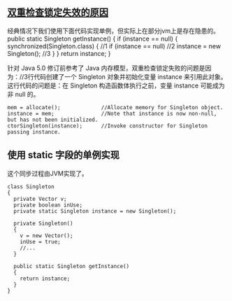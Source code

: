 
## [双重检查锁定失效的原因](http://www.ibm.com/developerworks/java/library/j-dcl/index.html)
经典情况下我们使用下面代码实现单例，但实际上在部分jvm上是存在隐患的。
	public static Singleton getInstance()
	{
	  if (instance == null)
	  {
	    synchronized(Singleton.class) {  //1
	      if (instance == null)          //2
	        instance = new Singleton();  //3
	    }
	  }
	  return instance;
	}

针对 Java 5.0 修订前参考了 Java 内存模型，双重检查锁定失败的问题是因为：//3行代码创建了一个 Singleton 对象并初始化变量 instance 来引用此对象。这行代码的问题是：在 Singleton 构造函数体执行之前，变量 instance 可能成为非 null 的。
	
	mem = allocate();             //Allocate memory for Singleton object.
	instance = mem;               //Note that instance is now non-null, but has not been initialized.
	ctorSingleton(instance);      //Invoke constructor for Singleton passing instance.

## 使用 static 字段的单例实现
这个同步过程由JVM实现了。

	class Singleton
	{
	  private Vector v;
	  private boolean inUse;
	  private static Singleton instance = new Singleton();
	
	  private Singleton()
	  {
	    v = new Vector();
	    inUse = true;
	    //...
	  }
	
	  public static Singleton getInstance()
	  {
	    return instance;
	  }
	}